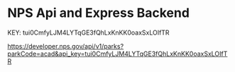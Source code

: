 # NPS Api and Express Backend

KEY: tui0CmfyLJM4LYTqGE3fQhLxKnKK0oaxSxLOIfTR

https://developer.nps.gov/api/v1/parks?parkCode=acad&api_key=tui0CmfyLJM4LYTqGE3fQhLxKnKK0oaxSxLOIfTR
